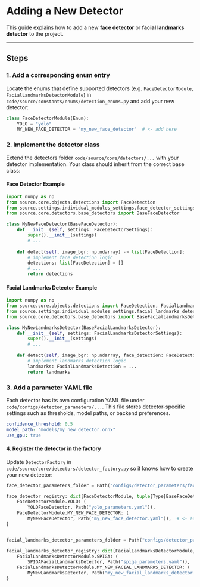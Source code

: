 # Adding a New Detector

This guide explains how to add a new **face detector** or **facial landmarks detector** to the project.

---

## Steps

### 1. Add a corresponding enum entry
Locate the enums that define supported detectors (e.g. `FaceDetectorModule`, `FacialLandmarksDetectorModule`) in 
`code/source/constants/enums/detection_enums.py` and add your new detector:

```python
class FaceDetectorModule(Enum):
    YOLO = "yolo"
    MY_NEW_FACE_DETECTOR = "my_new_face_detector"  # <- add here
```

### 2. Implement the detector class
Extend the detectors folder `code/source/core/detectors/...` with your detector implementation.
Your class should inherit from the correct base class:

#### Face Detector Example
```python
import numpy as np
from source.core.objects.detections import FaceDetection
from source.settings.individual_modules_settings.face_detector_settings import FaceDetectorSettings
from source.core.detectors.base_detectors import BaseFaceDetector

class MyNewFaceDetector(BaseFaceDetector):
    def __init__(self, settings: FaceDetectorSettings):
        super().__init__(settings)
        # ...
    
    def detect(self, image_bgr: np.ndarray) -> list[FaceDetection]:
        # implement face detection logic
        detections: list[FaceDetection] = []
        # ...
        return detections
```

#### Facial Landmarks Detector Example
```python
import numpy as np
from source.core.objects.detections import FaceDetection, FacialLandmarksDetection
from source.settings.individual_modules_settings.facial_landmarks_detector_settings import FacialLandmarksDetectorSettings 
from source.core.detectors.base_detectors import BaseFacialLandmarksDetector

class MyNewLandmarksDetector(BaseFacialLandmarksDetector):
    def __init__(self, settings: FacialLandmarksDetectorSettings):
        super().__init__(settings)
        # ...
    
    def detect(self, image_bgr: np.ndarray, face_detection: FaceDetection) -> FacialLandmarksDetection:
        # implement landmarks detection logic
        landmarks: FacialLandmarksDetection = ...
        return landmarks
```

### 3. Add a parameter YAML file
Each detector has its own configuration YAML file under `code/configs/detector_parameters/...`.
This file stores detector-specific settings such as thresholds, model paths, or backend preferences.

```yaml
confidence_threshold: 0.5
model_path: "models/my_new_detector.onnx"
use_gpu: true
```

#### 4. Register the detector in the factory
Update `DetectorFactory` in `code/source/core/detectors/detector_factory.py` so it knows how to create your new detector:

```python
face_detector_parameters_folder = Path("configs/detector_parameters/face_detector_parameters")

face_detector_registry: dict[FaceDetectorModule, tuple[Type[BaseFaceDetector], Path]] = {
    FaceDetectorModule.YOLO: (
        YOLOFaceDetector, Path("yolo_parameters.yaml")),
    FaceDetectorModule.MY_NEW_FACE_DETECTOR: (
        MyNewFaceDetector, Path("my_new_face_detector.yaml")),  # <- add here
}


facial_landmarks_detector_parameters_folder = Path("configs/detector_parameters/facial_landmarks_detector_parameters")

facial_landmarks_detector_registry: dict[FacialLandmarksDetectorModule, tuple[Type[BaseFacialLandmarksDetector], Path]] = {
    FacialLandmarksDetectorModule.SPIGA: (
        SPIGAFacialLandmarksDetector, Path("spiga_parameters.yaml")),
    FacialLandmarksDetectorModule.MY_NEW_FACIAL_LANDMARKS_DETECTOR: (
        MyNewLandmarksDetector, Path("my_new_facial_landmarks_detector.yaml")),  # <- add here
}
```

